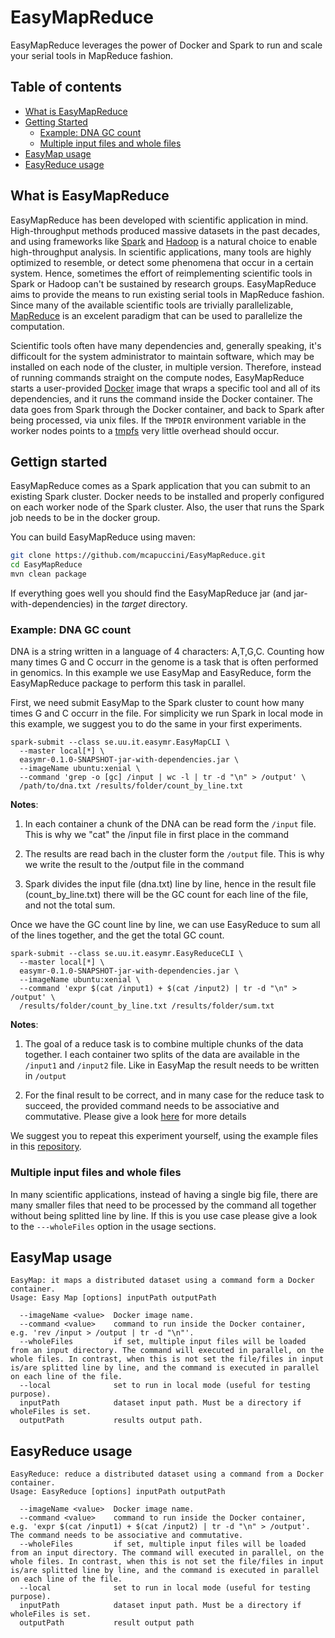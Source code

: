 # EasyMapReduce

EasyMapReduce leverages the power of Docker and Spark to run and scale your serial tools in MapReduce fashion.

## Table of contents
- [What is EasyMapReduce](#what-is-easymapreduce)
- [Getting Started](#gettign-started)
  - [Example: DNA GC count](#example-dna-gc-count)
  - [Multiple input files and whole files](#multiple-input-files-and-whole-files)
- [EasyMap usage](#easymap-usage)
- [EasyReduce usage](#easyreduce-usage)

## What is EasyMapReduce

EasyMapReduce has been developed with scientific application in mind. High-throughput methods produced massive datasets in the past decades, and using frameworks like [Spark](http://spark.apache.org/) and [Hadoop](https://hadoop.apache.org/) is a natural choice to enable high-throughput analysis. In scientific applications, many tools are highly optimized to resemble, or detect some phenomena that occur in a certain system. Hence, sometimes the effort of reimplementing scientific tools in Spark or Hadoop can't be sustained by research groups. EasyMapReduce aims to provide the means to run existing serial tools in MapReduce fashion. Since many of the available scientific tools are trivially parallelizable, [MapReduce](http://research.google.com/archive/mapreduce.html) is an excelent paradigm that can be used to parallelize the computation.

Scientific tools often have many dependencies and, generally speaking, it's difficoult for the system administrator to maintain   software, which may be installed on each node of the cluster, in multiple version. Therefore, instead of running commands straight on the compute nodes, EasyMapReduce starts a user-provided [Docker](https://www.docker.com/) image that wraps a specific tool and all of its dependencies, and it runs the command inside the Docker container. The data goes from Spark through the Docker container, and back to Spark after being processed, via unix files. If the `TMPDIR` environment variable in the worker nodes points to a [tmpfs](https://en.wikipedia.org/wiki/Tmpfs) very little overhead should occur. 

## Gettign started
EasyMapReduce comes as a Spark application that you can submit to an existing Spark cluster. Docker needs to be installed and properly configured on each worker node of the Spark cluster. Also, the user that runs the Spark job needs to be in the docker group.  

You can build EasyMapReduce using maven:

```bash
git clone https://github.com/mcapuccini/EasyMapReduce.git
cd EasyMapReduce
mvn clean package
```

If everything goes well you should find the EasyMapReduce jar (and jar-with-dependencies) in the *target* directory.

### Example: DNA GC count
DNA is a string written in a language of 4 characters: A,T,G,C. Counting how many times G and C occurr in the genome is a task that is often performed in genomics. In this example we use EasyMap and EasyReduce, form the EasyMapReduce package to perform this task in parallel. 

First, we need submit EasyMap to the Spark cluster to count how many times G and C occurr in the file. For simplicity we run Spark in local mode in this example, we suggest you to do the same in your first experiments. 

```
spark-submit --class se.uu.it.easymr.EasyMapCLI \ 
  --master local[*] \
  easymr-0.1.0-SNAPSHOT-jar-with-dependencies.jar \
  --imageName ubuntu:xenial \
  --command 'grep -o [gc] /input | wc -l | tr -d "\n" > /output' \
  /path/to/dna.txt /results/folder/count_by_line.txt
```

**Notes**: 

1. In each container a chunk of the DNA can be read form the `/input` file. This is why we "cat" the /input file in first place in the command

2. The results are read bach in the cluster form the `/output` file. This is why we write the result to the /output file in the command

3. Spark divides the input file (dna.txt) line by line, hence in the result file (count_by_line.txt) there will be the GC count for each line of the file, and not the total sum.

Once we have the GC count line by line, we can use EasyReduce to sum all of the lines together, and the get the total GC count.

```
spark-submit --class se.uu.it.easymr.EasyReduceCLI \
  --master local[*] \
  easymr-0.1.0-SNAPSHOT-jar-with-dependencies.jar \
  --imageName ubuntu:xenial \
  --command 'expr $(cat /input1) + $(cat /input2) | tr -d "\n" > /output' \
  /results/folder/count_by_line.txt /results/folder/sum.txt
```

**Notes**: 

1. The goal of a reduce task is to combine multiple chunks of the data together. I each container two splits of the data are available in the `/input1` and `/input2` file. Like in EasyMap the result needs to be written in `/output`

2. For the final result to be correct, and in many case for the reduce task to succeed, the provided command needs to be associative and commutative. Please give a look [here](http://stackoverflow.com/questions/329423/parallelizing-the-reduce-in-mapreduce) for more details

We suggest you to repeat this experiment yourself, using the example files in this [repository](https://github.com/mcapuccini/EasyMapReduce/tree/master/src/test/resources/se/uu/farmbio/easymr/dna).

### Multiple input files and whole files
In many scientific applications, instead of having a single big file, there are many smaller files that need to be processed by the command all together without being splitted line by line. If this is you use case please give a look to the `---wholeFiles` option in the usage sections. 

## EasyMap usage
```
EasyMap: it maps a distributed dataset using a command form a Docker container.
Usage: Easy Map [options] inputPath outputPath

  --imageName <value>  Docker image name.
  --command <value>    command to run inside the Docker container, e.g. 'rev /input > /output | tr -d "\n"'.
  --wholeFiles         if set, multiple input files will be loaded from an input directory. The command will executed in parallel, on the whole files. In contrast, when this is not set the file/files in input is/are splitted line by line, and the command is executed in parallel on each line of the file.
  --local              set to run in local mode (useful for testing purpose).
  inputPath            dataset input path. Must be a directory if wholeFiles is set.
  outputPath           results output path.
```

## EasyReduce usage
```
EasyReduce: reduce a distributed dataset using a command from a Docker container.
Usage: EasyReduce [options] inputPath outputPath

  --imageName <value>  Docker image name.
  --command <value>    command to run inside the Docker container, e.g. 'expr $(cat /input1) + $(cat /input2) | tr -d "\n" > /output'. The command needs to be associative and commutative.
  --wholeFiles         if set, multiple input files will be loaded from an input directory. The command will executed in parallel, on the whole files. In contrast, when this is not set the file/files in input is/are splitted line by line, and the command is executed in parallel on each line of the file.
  --local              set to run in local mode (useful for testing purpose).
  inputPath            dataset input path. Must be a directory if wholeFiles is set.
  outputPath           result output path
```
